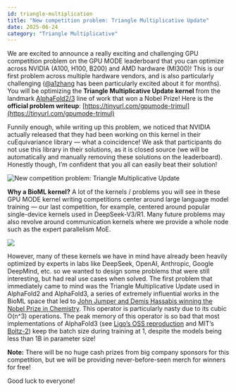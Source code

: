```yaml
---
id: triangle-multiplication
title: "New competition problem: Triangle Multiplicative Update"
date: 2025-06-24
category: "Triangle Multiplicative"
---
```


We are excited to announce a really exciting and challenging GPU competition problem on the GPU MODE leaderboard that you can optimize across NVIDIA (A100, H100, B200) and AMD hardware (MI300)! This is our first problem across multiple hardware vendors, and is also particularly challenging ([@a1zhang](https://x.com/a1zhang) has been particularly excited about it for months). You will be optimizing the **Triangle Multiplicative Update kernel** from the landmark [AlphaFold2/3](https://deepmind.google/science/alphafold/) line of work that won a Nobel Prize! Here is the **official problem writeup**: [https://tinyurl.com/gpumode-trimul](https://tinyurl.com/gpumode-trimul)

Funnily enough, while writing up this problem, we noticed that NVIDIA actually released that they had been working on this kernel in their cuEquivariance library — what a coincidence! We ask that participants do not use this library in their solutions, as it is closed source (we will be automatically and manually removing these solutions on the leaderboard). Honestly though, I’m confident that you all can easily beat their solution!

![New competition problem: Triangle Multiplicative Update](/static/images/trimul_teaser.png)

**Why a BioML kernel?**
A lot of the kernels / problems you will see in these GPU MODE kernel writing competitions center around large language model training — our last competition, for example, centered around popular single-device kernels used in DeepSeek-V3/R1. Many future problems may also revolve around communication kernels where we provide a whole node such as the expert parallelism MoE.

![](/static/images/google.png)

However, many of these kernels we have in mind have already been heavily optimized by experts in labs like DeepSeek, OpenAI, Anthropic, Google DeepMind, etc. so we wanted to design some problems that were still interesting, but had real use cases when solved. The first problem that immediately came to mind was the Triangle Multiplicative Update used in AlphaFold2 and AlphaFold3, a series of extremely influential works in the BioML space that led to [John Jumper and Demis Hassabis winning the Nobel Prize in Chemistry](https://www.nobelprize.org/prizes/chemistry/2024/press-release/).
This operator is particularly nasty due to its cubic O(n^3) operations. The peak memory of this operator is so bad that most implementations of AlphaFold3 (see [Ligo’s OSS reproduction](https://github.com/Ligo-Biosciences/AlphaFold3) and MIT’s [Boltz-2](https://github.com/jwohlwend/boltz)) keep the batch size during training at 1, despite the models being less than 1B in parameter size!

**Note:** There will be no huge cash prizes from big company sponsors for this competition, but we will be providing never-before-seen merch for winners for free!

Good luck to everyone!
